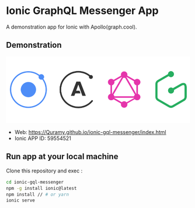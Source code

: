# Ionic GraphQL Messenger App
A demonstration app for Ionic with Apollo(graph.cool).

## Demonstration

![logos](logos_horizontal.png)

- Web: https://Quramy.github.io/ionic-gql-messenger/index.html
- Ionic APP ID: 59554521

## Run app at your local machine

Clone this repository and exec :

```sh
cd ionic-gql-messenger
npm -g install ionic@latest
npm install // # or yarn
ionic serve
```

